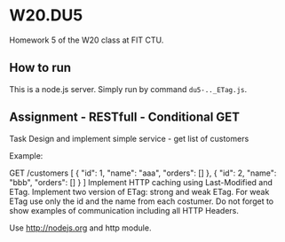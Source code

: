 # W20.DU5
Homework 5 of the W20 class at FIT CTU.

## How to run
This is a node.js server. Simply run by command ``du5-.._ETag.js``.

## Assignment - RESTfull - Conditional GET
Task
Design and implement simple service - get list of customers

Example:

GET /customers
[
    {
        "id": 1,
        "name": "aaa",
        "orders": []
    },
    {
        "id": 2,
        "name": "bbb",
        "orders": []
    }
]
Implement HTTP caching using Last-Modified and ETag. Implement two version of ETag: strong and weak ETag. For weak ETag use only the id and the name from each costumer. Do not forget to show examples of communication including all HTTP Headers.

Use http://nodejs.org and http module.
